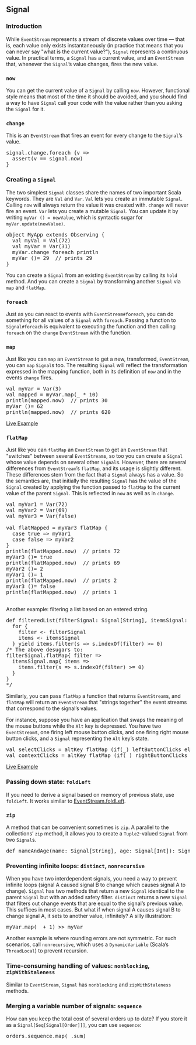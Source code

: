 ## Signal

### Introduction

While `EventStream` represents a stream of discrete
values over time — that is, each value only exists instantaneously (in
practice that means that you can never say "what is the current
value?"), `Signal` represents a continuous value. In
practical terms, a `Signal` has a current value, and an `EventStream`
that, whenever the `Signal`’s value changes, fires the new
value.

### `now`

You can get the current value of a `Signal` by calling
`now`. However, functional style means that most of the time
it should be avoided, and you should find a way to have `Signal`
call your code with the value rather than you asking the `Signal`
for it.

### `change`

This is an `EventStream` that fires an event for every
change to the `Signal`’s value.

<pre class="brush:scala">
signal.change.foreach {v =&gt;
  assert(v == signal.now)
}
</pre>

### Creating a `Signal`

The two simplest `Signal` classes share the names of
two important Scala keywords. They are `Val` and `Var`.
`Val` lets you create an immutable `Signal`.
Calling `now` will always return the value it was created
with. `change` will never fire an event. `Var`
lets you create a mutable `Signal`. You can update it by writing
`myVar () = newValue`, which is syntactic sugar for
`myVar.update(newValue)`.

<pre class="brush:scala">
object MyApp extends Observing {
  val myVal = Val(72)
  val myVar = Var(31)
  myVar.change foreach println
  myVar ()= 29  // prints 29
}
</pre>

You can create a `Signal` from an existing `EventStream`
by calling its `hold` method. And you can create a
`Signal` by transforming another `Signal` via
`map` and `flatMap`.

### `foreach`

Just as you can react to events with `EventStream#foreach`, you can
do something for all values of a `Signal` with `foreach`.
Passing a function to `Signal#foreach` is equivalent to executing
the function and then calling `foreach` on the `change`
`EventStream` with the function.

### `map`

Just like you can `map` an `EventStream` to
get a new, transformed, `EventStream`, you can `map`
`Signal`s too. The resulting `Signal` will reflect
the transformation expressed in the mapping function, both in its
definition of `now` and in the events `change`
fires.

<pre class="brush:scala">
val myVar = Var(3)
val mapped = myVar.map(_ * 10)
println(mapped.now)  // prints 30
myVar ()= 62
println(mapped.now)  // prints 620
</pre>

 <a class="btn btn-primary" target="_blank" href="/showdemo/Signal_map">Live Example</a>

### <a id="flatMap">`flatMap`</a>

Just like you can `flatMap` an `EventStream`
to get an `EventStream` that "switches" between several `EventStream`s,
so too you can create a `Signal` whose value depends on
several other `Signal`s. However, there are several
differences from `EventStream`’s `flatMap`, and
its usage is slightly different. These differences stem from the fact
that a `Signal` always has a value. So the semantics are,
that initially the resulting `Signal` has the value of the `Signal`
created by applying the function passed to `flatMap` to the
current value of the parent `Signal`. This is reflected
in `now` as well as in `change`.

<pre class="brush:scala">
val myVar1 = Var(72)
val myVar2 = Var(69)
val myVar3 = Var(false)

val flatMapped = myVar3 flatMap {
  case true =&gt; myVar1
  case false =&gt; myVar2
}
println(flatMapped.now)  // prints 72
myVar3 ()= true
println(flatMapped.now)  // prints 69
myVar2 ()= 2
myVar1 ()= 1
println(flatMapped.now)  // prints 2
myVar3 ()= false
println(flatMapped.now)  // prints 1

</pre>

Another example: filtering a list based on an entered string.

<pre class="brush: scala">
def filteredList(filterSignal: Signal[String], itemsSignal: Signal[Seq[String]]) =
  for {
    filter &lt;- filterSignal
    items &lt;- itemsSignal
  } yield items.filter(s =&gt; s.indexOf(filter) &gt;= 0)
/* The above desugars to:
filterSignal.flatMap{ filter =&gt;
  itemsSignal.map{ items =&gt;
    items.filter(s =&gt; s.indexOf(filter) &gt;= 0)
  }
}
*/
</pre>

Similarly, you can pass `flatMap` a function that returns
`EventStream`s, and `flatMap` will return an
`EventStream` that "strings together"
the event streams that correspond to the signal’s values.

For instance, suppose you have an application that swaps the
meaning of the mouse buttons while the `Alt` key is
depressed. You have two `EventStream`s, one firing left mouse button clicks,
and one firing right mouse button clicks, and a `Signal` representing
the `Alt` key’s state.

<pre class="brush:scala">
val selectClicks = altKey flatMap (if(_) leftButtonClicks else rightButtonClicks)
val contextClicks = altKey flatMap (if(_) rightButtonClicks else leftButtonClicks)
</pre>

 <a class="btn btn-primary" target="_blank" href="/showdemo/Signal_flatMap">Live Example</a>

### Passing down state: `foldLeft`

If you need to derive a signal based on memory of previous state,
use `foldLeft`. It works similar to [EventStream.foldLeft](EventStream#foldLeft).

### `zip`

A method that can be convenient sometimes is `zip`. A parallel to the collections’ `zip` method,
it allows you to create a `Tuple2`-valued `Signal` from two `Signal`s.

<pre class="brush:scala">
def nameAndAge(name: Signal[String], age: Signal[Int]): Signal[(String,Int)] = name zip age
</pre>

### Preventing infinite loops: `distinct`, `nonrecursive`

When you have two interdependent signals, you need a way to prevent infinite loops
(signal A caused signal B to change which causes signal A to change). `Signal`
has two methods that return a new `Signal` identical to the parent `Signal`
but with an added safety filter. `distinct` returns a new `Signal` that filters out change events that are equal
to the signal’s previous value. This suffices in most cases. But what if when signal A causes signal B
to change signal A, it sets to another value, infinitely? A silly illustration:

<pre class="brush:scala">myVar.map(_ + 1) >> myVar</pre>

Another example is where rounding errors are not symmetric. For such scenarios, call `nonrecursive`, which
uses a `DynamicVariable` (Scala’s `ThreadLocal`) to prevent recursion.

### Time-consuming handling of values: `nonblocking`, `zipWithStaleness`

Similar to `EventStream`, `Signal` has `nonblocking` and `zipWithStaleness` methods.

### Merging a variable number of signals: `sequence`

How can you keep the total cost of several orders up to date? If you store it as a `Signal[Seq[Signal[Order]]]`, you can use `sequence`:

<pre class="brush:scala">
orders.sequence.map(_.sum)
</pre>
